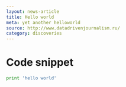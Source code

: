 ```yaml
---
layout: news-article
title: Hello world
meta: yet another helloworld
source: http://www.datadrivenjournalism.ru/
category: discoveries
---
```


# Code snippet

```python
print 'hello world'
```